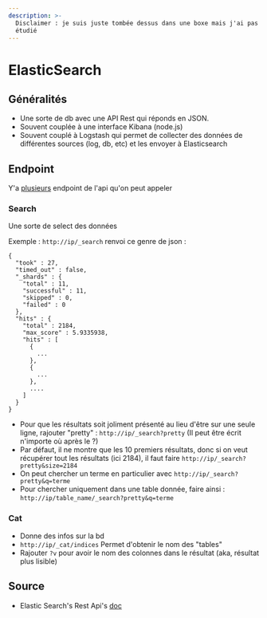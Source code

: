 ```yaml
---
description: >-
  Disclaimer : je suis juste tombée dessus dans une boxe mais j'ai pas tout
  étudié
---
```


# ElasticSearch

## Généralités

* Une sorte de db avec une API Rest qui réponds en JSON.
* Souvent couplée à une interface Kibana \(node.js\)
* Souvent couplé à Logstash qui permet de collecter des données de différentes sources \(log, db, etc\) et les envoyer à Elasticsearch

## Endpoint

Y'a [plusieurs](https://www.elastic.co/guide/en/elasticsearch/reference/current/rest-apis.html) endpoint de l'api qu'on peut appeler

### Search

Une sorte de select des données

Exemple : `http://ip/_search` renvoi ce genre de json :

```text
{                          
  "took" : 27,
  "timed_out" : false,
  "_shards" : {
    "total" : 11,
    "successful" : 11,
    "skipped" : 0,
    "failed" : 0
  },
  "hits" : {
    "total" : 2184, 
    "max_score" : 5.9335938,
    "hits" : [
      {
        ...
      },
      {
        ...
      },
      ....
    ]
  }
}
```

* Pour que les résultats soit joliment présenté au lieu d'être sur une seule ligne, rajouter "pretty" : `http://ip/_search?pretty` \(Il peut être écrit n'importe où après le ?\)
* Par défaut, il ne montre que les 10 premiers résultats, donc si on veut récupérer tout les résultats \(ici 2184\), il faut faire `http://ip/_search?pretty&size=2184`
* On peut chercher un terme en particulier avec `http://ip/_search?pretty&q=terme`
* Pour chercher uniquement dans une table donnée, faire ainsi : `http://ip/table_name/_search?pretty&q=terme`

### Cat

* Donne des infos sur la bd
* `http://ip/_cat/indices` Permet d'obtenir le nom des "tables"
* Rajouter `?v` pour avoir le nom des colonnes dans le résultat \(aka, résultat plus lisible\)

## Source

* Elastic Search's Rest Api's [doc](https://www.elastic.co/guide/en/elasticsearch/reference/current/rest-apis.html)

